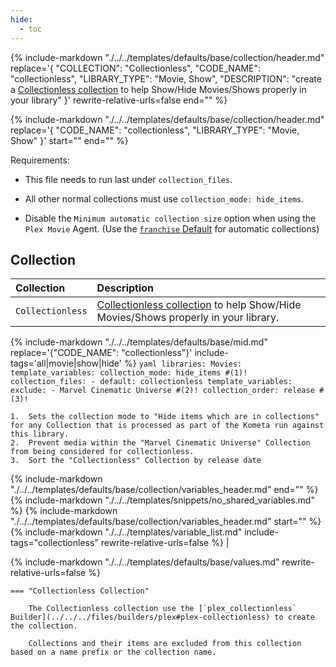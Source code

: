 ```yaml
---
hide:
  - toc
---
```


{%
    include-markdown "./../../templates/defaults/base/collection/header.md"
    replace='{
        "COLLECTION": "Collectionless", 
        "CODE_NAME": "collectionless",
        "LIBRARY_TYPE": "Movie, Show", 
        "DESCRIPTION": "create a [Collectionless collection](../../files/builders/plex/collectionless.md) to help Show/Hide Movies/Shows properly in your library"
    }'
    rewrite-relative-urls=false
    end="<!--image-->"
%}

{%
    include-markdown "./../../templates/defaults/base/collection/header.md"
    replace='{
        "CODE_NAME": "collectionless",
        "LIBRARY_TYPE": "Movie, Show"
    }'
    start="<!--image-->"
    end="<!--recs-->"
%}


Requirements: 

* This file needs to run last under `collection_files`.

* All other normal collections must use `collection_mode: hide_items`.

* Disable the `Minimum automatic collection size` option when using the `Plex Movie` Agent. (Use the [`franchise` Default](../movie/franchise.md) for automatic collections)

## Collection

| Collection       | Description                                                                                                                            |
|:-----------------|:---------------------------------------------------------------------------------------------------------------------------------------|
| `Collectionless` | [Collectionless collection](../../files/builders/plex/collectionless) to help Show/Hide Movies/Shows properly in your library. |

{% include-markdown "./../../templates/defaults/base/mid.md" 
    replace='{"CODE_NAME": "collectionless"}'
    include-tags='all|movie|show|hide'
%}
    ```yaml
    libraries:
      Movies:
        template_variables:
          collection_mode: hide_items #(1)!
        collection_files:
          - default: collectionless
            template_variables:
              exclude:
                - Marvel Cinematic Universe #(2)!
              collection_order: release #(3)!
    ```

    1.  Sets the collection mode to "Hide items which are in collections" for any Collection that is processed as part of the Kometa run against this library.
    2.  Prevent media within the "Marvel Cinematic Universe" Collection from being considered for collectionless.
    3.  Sort the "Collectionless" Collection by release date

{% include-markdown "./../../templates/defaults/base/collection/variables_header.md" end="<!--file-->" %}
{% include-markdown "./../../templates/snippets/no_shared_variables.md" %}
{% include-markdown "./../../templates/defaults/base/collection/variables_header.md" start="<!--file-header-->" %}
    {%
        include-markdown "./../../templates/variable_list.md"
        include-tags="collectionless"
        rewrite-relative-urls=false
    %}                                                                                                                                                                                                                                                                                                                                                                                                                             |
    
{% include-markdown "./../../templates/defaults/base/values.md" rewrite-relative-urls=false %}

    === "Collectionless Collection"

        The Collectionless collection use the [`plex_collectionless` Builder](../../../files/builders/plex#plex-collectionless) to create the collection.
        
        Collections and their items are excluded from this collection based on a name prefix or the collection name.
